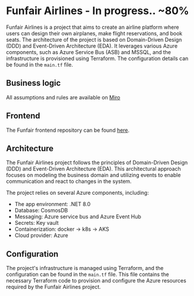# Funfair Airlines - In progress..  ~80%

Funfair Airlines is a project that aims to create an airline platform where users can design their own airplanes, make flight reservations, and book seats. The architecture of the project is based on Domain-Driven Design (DDD) and Event-Driven Architecture (EDA). It leverages various Azure components, such as Azure Service Bus (ASB) and MSSQL, and the infrastructure is provisioned using Terraform. The configuration details can be found in the `main.tf` file.

## Business logic

All assumptions and rules are available on [Miro](https://miro.com/app/board/uXjVMJnevlI=/?share_link_id=614941052400) 

## Frontend

The Funfair frontend repository can be found [here](https://github.com/poglodek/funfair-js).

## Architecture

The Funfair Airlines project follows the principles of Domain-Driven Design (DDD) and Event-Driven Architecture (EDA). This architectural approach focuses on modeling the business domain and utilizing events to enable communication and react to changes in the system.

The project relies on several Azure components, including:

- The app environment: .NET 8.0
- Database: CosmosDB
- Messaging: Azure service bus and Azure Event Hub
- Secrets: Key vault
- Containerization: docker -> k8s -> AKS
- Cloud provider: Azure

## Configuration

The project's infrastructure is managed using Terraform, and the configuration can be found in the `main.tf` file. This file contains the necessary Terraform code to provision and configure the Azure resources required by the Funfair Airlines project.


